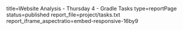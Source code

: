 title=Website Analysis - Thursday 4 - Gradle Tasks
type=reportPage
status=published
report_file=project/tasks.txt
report_iframe_aspectratio=embed-responsive-16by9
~~~~~~


